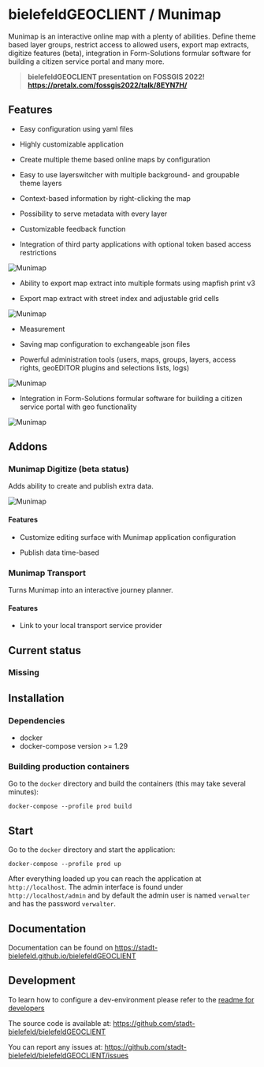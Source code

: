 # bielefeldGEOCLIENT / Munimap

Munimap is an interactive online map with a plenty of abilities. Define theme based layer groups, restrict access to allowed users, export map extracts, digitize features (beta), integration in Form-Solutions formular software for building a citizen service portal and many more.

> **bielefeldGEOCLIENT presentation on FOSSGIS 2022! https://pretalx.com/fossgis2022/talk/8EYN7H/**

## Features

* Easy configuration using yaml files

* Highly customizable application

* Create multiple theme based online maps by configuration

* Easy to use layerswitcher with multiple background- and groupable theme layers

* Context-based information by right-clicking the map

* Possibility to serve metadata with every layer

* Customizable feedback function

* Integration of third party applications with optional token based access restrictions

![Munimap](./screenshots/munimap.png)

* Ability to export map extract into multiple formats using mapfish print v3

* Export map extract with street index and adjustable grid cells

![Munimap](./screenshots/munimap_print.png)

* Measurement

* Saving map configuration to exchangeable json files

* Powerful administration tools (users, maps, groups, layers, access rights, geoEDITOR plugins and selections lists, logs)

![Munimap](./screenshots/munimap_admin.png)

* Integration in Form-Solutions formular software for building a citizen service portal with geo functionality

![Munimap](./screenshots/munimap_geoEDITOR.png)

## Addons

### Munimap Digitize (beta status)

Adds ability to create and publish extra data.

[//]: # (TODO update screenshot to fit new layout)
![Munimap](./screenshots/munimap_digitize.png)

#### Features

* Customize editing surface with Munimap application configuration

* Publish data time-based

### Munimap Transport

Turns Munimap into an interactive journey planner.

#### Features

* Link to your local transport service provider

## Current status

### Missing

## Installation

### Dependencies

* docker
* docker-compose version >= 1.29

### Building production containers


Go to the `docker` directory and build the containers (this may take several minutes):
```
docker-compose --profile prod build
```

## Start

Go to the `docker` directory and start the application:
```
docker-compose --profile prod up
```
After everything loaded up you can reach the application at `http://localhost`. The admin interface is found under
`http://localhost/admin` and by default the admin user is named `verwalter` and has the password `verwalter`.

## Documentation

Documentation can be found on
https://stadt-bielefeld.github.io/bielefeldGEOCLIENT

## Development

To learn how to configure a dev-environment please refer to the [readme for developers](./dev/README.md)

The source code is available at: https://github.com/stadt-bielefeld/bielefeldGEOCLIENT

You can report any issues at: https://github.com/stadt-bielefeld/bielefeldGEOCLIENT/issues
